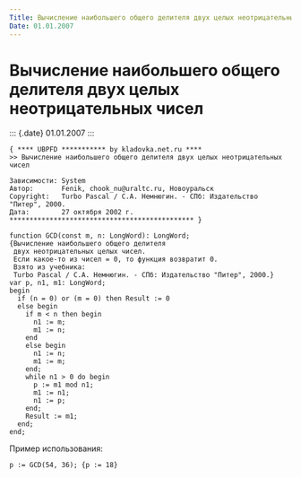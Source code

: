 ```yaml
---
Title: Вычисление наибольшего общего делителя двух целых неотрицательных чисел
Date: 01.01.2007
---
```



Вычисление наибольшего общего делителя двух целых неотрицательных чисел
=======================================================================

::: {.date}
01.01.2007
:::

    { **** UBPFD *********** by kladovka.net.ru ****
    >> Вычисление наибольшего общего делителя двух целых неотрицательных чисел
     
    Зависимости: System
    Автор:       Fenik, chook_nu@uraltc.ru, Новоуральск
    Copyright:   Turbo Pascal / С.А. Немнюгин. - СПб: Издательство "Питер", 2000.
    Дата:        27 октября 2002 г.
    ********************************************** }
     
    function GCD(const m, n: LongWord): LongWord;
    {Вычисление наибольшего общего делителя
     двух неотрицательных целых чисел.
     Если какое-то из чисел = 0, то функция возвратит 0.
     Взято из учебника:
     Turbo Pascal / С.А. Немнюгин. - СПб: Издательство "Питер", 2000.}
    var p, n1, m1: LongWord;
    begin
      if (n = 0) or (m = 0) then Result := 0
      else begin
        if m < n then begin
          n1 := m;
          m1 := n;
        end
        else begin
          n1 := n;
          m1 := m;
        end;
        while n1 > 0 do begin
          p := m1 mod n1;
          m1 := n1;
          n1 := p;
        end;
        Result := m1;
      end;
    end; 

Пример использования:

    p := GCD(54, 36); {p := 18} 
